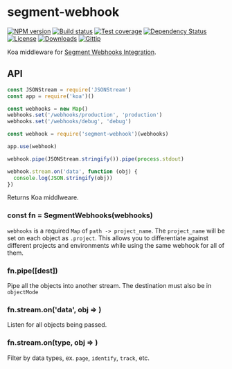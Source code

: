 
# segment-webhook

[![NPM version][npm-image]][npm-url]
[![Build status][travis-image]][travis-url]
[![Test coverage][coveralls-image]][coveralls-url]
[![Dependency Status][david-image]][david-url]
[![License][license-image]][license-url]
[![Downloads][downloads-image]][downloads-url]
[![Gittip][gittip-image]][gittip-url]

Koa middleware for [Segment Webhooks Integration](https://segment.com/docs/integrations/webhooks/).

## API

```js
const JSONStream = require('JSONStream')
const app = require('koa')()

const webhooks = new Map()
webhooks.set('/webhooks/production', 'production')
webhooks.set('/webhooks/debug', 'debug')

const webhook = require('segment-webhook')(webhooks)

app.use(webhook)

webhook.pipe(JSONStream.stringify()).pipe(process.stdout)

webhook.stream.on('data', function (obj) {
  console.log(JSON.stringify(obj))
})
```

Returns Koa middlweare.

### const fn = SegmentWebhooks(webhooks)

`webhooks` is a required `Map` of `path -> project_name`.
The `project_name` will be set on each object as `.project`.
This allows you to differentiate against different projects and environments
while using the same webhook for all of them.

### fn.pipe([dest])

Pipe all the objects into another stream.
The destination must also be in `objectMode`

### fn.stream.on('data', obj => )

Listen for all objects being passed.

### fn.stream.on(type, obj => )

Filter by data types, ex. `page`, `identify`, `track`, etc.

[npm-image]: https://img.shields.io/npm/v/segment-webhook.svg?style=flat-square
[npm-url]: https://npmjs.org/package/segment-webhook
[github-tag]: http://img.shields.io/github/tag/collectors/segment-webhook.svg?style=flat-square
[github-url]: https://github.com/collectors/segment-webhook/tags
[travis-image]: https://img.shields.io/travis/collectors/segment-webhook.svg?style=flat-square
[travis-url]: https://travis-ci.org/collectors/segment-webhook
[coveralls-image]: https://img.shields.io/coveralls/collectors/segment-webhook.svg?style=flat-square
[coveralls-url]: https://coveralls.io/r/collectors/segment-webhook
[david-image]: http://img.shields.io/david/collectors/segment-webhook.svg?style=flat-square
[david-url]: https://david-dm.org/collectors/segment-webhook
[license-image]: http://img.shields.io/npm/l/segment-webhook.svg?style=flat-square
[license-url]: LICENSE
[downloads-image]: http://img.shields.io/npm/dm/segment-webhook.svg?style=flat-square
[downloads-url]: https://npmjs.org/package/segment-webhook
[gittip-image]: https://img.shields.io/gratipay/jonathanong.svg?style=flat-square
[gittip-url]: https://gratipay.com/jonathanong/

